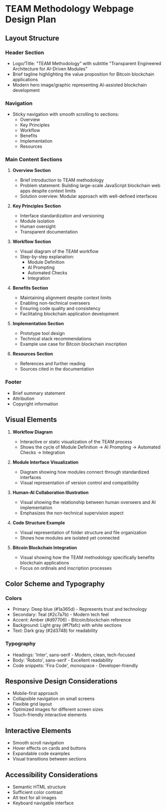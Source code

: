 # TEAM Methodology Webpage Design Plan

## Layout Structure

### Header Section
- Logo/Title: "TEAM Methodology" with subtitle "Transparent Engineered Architecture for AI-Driven Modules"
- Brief tagline highlighting the value proposition for Bitcoin blockchain applications
- Modern hero image/graphic representing AI-assisted blockchain development

### Navigation
- Sticky navigation with smooth scrolling to sections:
  - Overview
  - Key Principles
  - Workflow
  - Benefits
  - Implementation
  - Resources

### Main Content Sections

1. **Overview Section**
   - Brief introduction to TEAM methodology
   - Problem statement: Building large-scale JavaScript blockchain web apps despite context limits
   - Solution overview: Modular approach with well-defined interfaces

2. **Key Principles Section**
   - Interface standardization and versioning
   - Module isolation
   - Human oversight
   - Transparent documentation

3. **Workflow Section**
   - Visual diagram of the TEAM workflow
   - Step-by-step explanation:
     - Module Definition
     - AI Prompting
     - Automated Checks
     - Integration

4. **Benefits Section**
   - Maintaining alignment despite context limits
   - Enabling non-technical overseers
   - Ensuring code quality and consistency
   - Facilitating blockchain application development

5. **Implementation Section**
   - Prototype tool design
   - Technical stack recommendations
   - Example use case for Bitcoin blockchain inscription

6. **Resources Section**
   - References and further reading
   - Sources cited in the documentation

### Footer
- Brief summary statement
- Attribution
- Copyright information

## Visual Elements

1. **Workflow Diagram**
   - Interactive or static visualization of the TEAM process
   - Shows the cycle of Module Definition → AI Prompting → Automated Checks → Integration

2. **Module Interface Visualization**
   - Diagram showing how modules connect through standardized interfaces
   - Visual representation of version control and compatibility

3. **Human-AI Collaboration Illustration**
   - Visual showing the relationship between human overseers and AI implementation
   - Emphasizes the non-technical supervision aspect

4. **Code Structure Example**
   - Visual representation of folder structure and file organization
   - Shows how modules are isolated yet connected

5. **Bitcoin Blockchain Integration**
   - Visual showing how the TEAM methodology specifically benefits blockchain applications
   - Focus on ordinals and inscription processes

## Color Scheme and Typography

### Colors
- Primary: Deep blue (#1a365d) - Represents trust and technology
- Secondary: Teal (#2c7a7b) - Modern tech feel
- Accent: Amber (#d97706) - Bitcoin/blockchain reference
- Background: Light gray (#f7fafc) with white sections
- Text: Dark gray (#2d3748) for readability

### Typography
- Headings: 'Inter', sans-serif - Modern, clean, tech-focused
- Body: 'Roboto', sans-serif - Excellent readability
- Code snippets: 'Fira Code', monospace - Developer-friendly

## Responsive Design Considerations
- Mobile-first approach
- Collapsible navigation on small screens
- Flexible grid layout
- Optimized images for different screen sizes
- Touch-friendly interactive elements

## Interactive Elements
- Smooth scroll navigation
- Hover effects on cards and buttons
- Expandable code examples
- Visual transitions between sections

## Accessibility Considerations
- Semantic HTML structure
- Sufficient color contrast
- Alt text for all images
- Keyboard navigable interface
